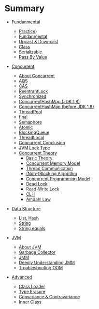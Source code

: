 # Summary

* [Fundanmental]()
  * [Practice](/Fundamental/practice.md))
  * [Fundanmental](/Fundamental/fundanmental.md)
  * [Upcast & Downcast](/Fundamental/upcast_downcast.md)
  * [Class](/Fundamental/class.md)
  * [Serializable](/Fundamental/serializable.md)
  * [Pass By Value](/Fundamental/pass_by_value.md)

* [Concurrent]()
  * [About Concurrent](/Concurrent/about_concurrent.md)
  * [AQS](/Concurrent/aqs.md)
  * [CAS](/Concurrent/cas.md)
  * [ReentrantLock](/Concurrent/reentrantLock.md)
  * [Synchronized](/Concurrent/synchronized.md)
  * [ConcurrentHashMap (JDK 1.8)](/Concurrent/concurrenthashmap_8.md)
  * [ConcurrentHashMap (before JDK 1.8)](/Concurrent/concurrenthashmap_7.md)
  * [ThreadPool](/Concurrent/thread_pool.md)
  * [final](/Concurrent/final.md)
  * [Semaphore](/Concurrent/semaphore.md)
  * [Atomic](/Concurrent/atomic.md)
  * [BlockingQueue](/Concurrent/blockingqueue.md)
  * [ThreadLocal](/Concurrent/threadlocal.md)
  * [Concurrent Conclusion](/Concurrent/conclusion.md)
  * [JVM Lock Type](/Concurrent/lock.md)
  * [Concurrent Theory]()
    * [Basic Theory](/Concurrent/Theory/theory.md)
    * [Concurrent Memory Model](/Concurrent/Theory/con_mem_mdl.md)
    * [Thread Communication](/Concurrent/Theory/thread_communication.md)
    * [(Non-)Blocking Algorithm](/Concurrent/Theory/nonblocking_algorithm.md)
    * [Concurrent Programming Model](/Concurrent/Theory/con_pgm_mdl.md)
    * [Dead Lock](/Concurrent/Theory/dead_lock.md)
    * [Read-Write Lock](/Concurrent/Theory/rw_lock.md)
    * [CLH](/Concurrent/Theory/clh.md)
    * [Amdahl Law](/Concurrent/Theory/amdahl.md)

* [Data Structure]()
  * [List, Hash](/Java_Data_Structure/java_ds.md)
  * [String](/Java_Data_Structure/string.md)
  * [String.equals](/Java_Data_Structure/string_equals.md)

* [JVM]()
  * [About JVM](/JVM/jvm.md)
  * [Garbage Collector](/JVM/gc.md)
  * [JMM](/JVM/jmm.md)
  * [Deeoly Understanding JMM](/JVM/jmm_advanced.md)
  * [Troubleshooting OOM](/Advanced/oom.md)
  
* [Advanced]()
  * [Class Loader](/Advanced/class_loader.md)
  * [Type Erasure](/Advanced/type_erasure.md)
  * [Convariance & Contravariance](/Advanced/convariance_contravariance.md)
  * [Inner Class](/Advanced/nested_class.md)
  